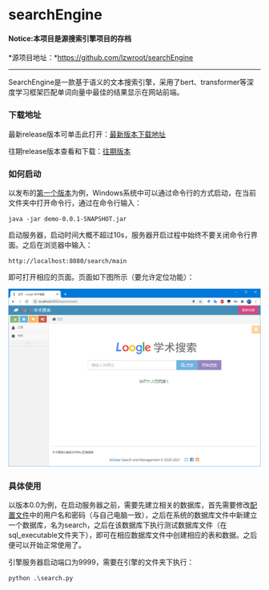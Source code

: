 # searchEngine
#### **Notice:本项目是源搜索引擎项目的存档**

*源项目地址：*https://github.com/lzwroot/searchEngine

---

SearchEngine是一款基于语义的文本搜索引擎，采用了bert、transformer等深度学习框架匹配单词向量中最佳的结果显示在网站前端。

### 下载地址

最新release版本可单击此打开：[最新版本下载地址](https://github.com/Guojingxing/searchEngine/releases/latest)

往期release版本查看和下载：[往期版本](https://github.com/Guojingxing/searchEngine/releases)

### 如何启动

以发布的[第一个版本](https://github.com/Guojingxing/searchEngine/releases/tag/0.0.1)为例，Windows系统中可以通过命令行的方式启动，在当前文件夹中打开命令行，通过在命令行输入：

```console
java -jar demo-0.0.1-SNAPSHOT.jar
```

启动服务器，启动时间大概不超过10s，服务器开启过程中始终不要关闭命令行界面。之后在浏览器中输入：

```http
http://localhost:8080/search/main
```

即可打开相应的页面。页面如下图所示（要允许定位功能）：

![image-20210310130207975](.\README.assets\image-20210310130207975.png)

### 具体使用

以版本0.0为例，在启动服务器之前，需要先建立相关的数据库，首先需要修改[配置文件](.\src\main\resources\application.yml)中的用户名和密码（与自己电脑一致），之后在系统的数据库文件中新建立一个数据库，名为search，之后在该数据库下执行测试数据库文件（在sql_executable文件夹下），即可在相应数据库文件中创建相应的表和数据。之后便可以开始正常使用了。

引擎服务器启动端口为9999，需要在引擎的文件夹下执行：

```console
python .\search.py
```

